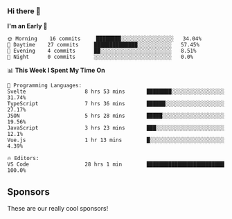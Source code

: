 ### Hi there 👋

<!--
**alexanderniebuhr/alexanderniebuhr** is a ✨ _special_ ✨ repository because its `README.md` (this file) appears on your GitHub profile.

Here are some ideas to get you started:

- 🔭 I’m currently working on ...
- 🌱 I’m currently learning ...
- 👯 I’m looking to collaborate on ...
- 🤔 I’m looking for help with ...
- 💬 Ask me about ...
- 📫 How to reach me: ...
- 😄 Pronouns: ...
- ⚡ Fun fact: ...
-->

<!--START_SECTION:waka-->
**I'm an Early 🐤** 

```text
🌞 Morning    16 commits     ████████░░░░░░░░░░░░░░░░░   34.04% 
🌆 Daytime    27 commits     ██████████████░░░░░░░░░░░   57.45% 
🌃 Evening    4 commits      ██░░░░░░░░░░░░░░░░░░░░░░░   8.51% 
🌙 Night      0 commits      ░░░░░░░░░░░░░░░░░░░░░░░░░   0.0%

```


📊 **This Week I Spent My Time On** 

```text
💬 Programming Languages: 
Svelte                   8 hrs 53 mins       ████████░░░░░░░░░░░░░░░░░   31.74% 
TypeScript               7 hrs 36 mins       ██████░░░░░░░░░░░░░░░░░░░   27.17% 
JSON                     5 hrs 28 mins       █████░░░░░░░░░░░░░░░░░░░░   19.56% 
JavaScript               3 hrs 23 mins       ███░░░░░░░░░░░░░░░░░░░░░░   12.1% 
Vue.js                   1 hr 13 mins        █░░░░░░░░░░░░░░░░░░░░░░░░   4.39%

🔥 Editors: 
VS Code                  28 hrs 1 min        █████████████████████████   100.0%

```


<!--END_SECTION:waka-->

## Sponsors

These are our really cool sponsors!

<!-- sponsors -->

<!-- sponsors -->
